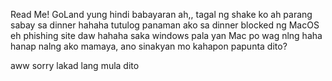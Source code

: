 Read Me!
GoLand yung hindi babayaran ah,, tagal ng shake ko ah parang sabay sa dinner hahaha tutulog panaman ako sa dinner
blocked ng MacOS eh phishing site daw hahaha
saka windows pala yan Mac po
wag nlng haha hanap nalng ako mamaya, ano sinakyan mo kahapon papunta dito?

aww sorry
lakad lang mula dito

